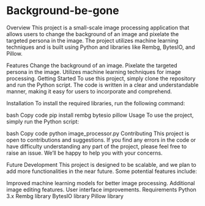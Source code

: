 # Background-be-gone

Overview
This project is a small-scale image processing application that allows users to change the background of an image and pixelate the targeted persona in the image. The project utilizes machine learning techniques and is built using Python and libraries like Rembg, BytesIO, and Pillow.

Features
Change the background of an image.
Pixelate the targeted persona in the image.
Utilizes machine learning techniques for image processing.
Getting Started
To use this project, simply clone the repository and run the Python script. The code is written in a clear and understandable manner, making it easy for users to incorporate and comprehend.

Installation
To install the required libraries, run the following command:

bash
Copy code
pip install rembg bytesio pillow
Usage
To use the project, simply run the Python script:

bash
Copy code
python image_processor.py
Contributing
This project is open to contributions and suggestions. If you find any errors in the code or have difficulty understanding any part of the project, please feel free to raise an issue. We’ll be happy to help you with your concerns.

Future Development
This project is designed to be scalable, and we plan to add more functionalities in the near future. Some potential features include:

Improved machine learning models for better image processing.
Additional image editing features.
User interface improvements.
Requirements
Python 3.x
Rembg library
BytesIO library
Pillow library

